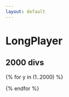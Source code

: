 ```yaml
---
layout: default
---
```


# LongPlayer #

## 2000 divs ##

{% for y in (1..2000) %}
<div></div>
{% endfor %}